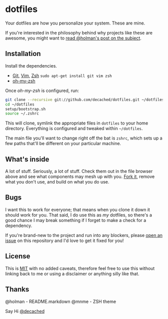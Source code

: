 # dotfiles

Your dotfiles are how you personalize your system. These are mine.

If you're interested in the philosophy behind why projects like these are
awesome, you might want to [read @holman's post on the
subject](http://zachholman.com/2010/08/dotfiles-are-meant-to-be-forked/).

## Installation

Install the dependencies.

- [Git](http://git-scm.com), [Vim](http://www.vim.org), [Zsh](http://www.zsh.org) `sudo apt-get install git vim zsh`
- [oh-my-zsh](https://github.com/robbyrussell/oh-my-zsh)

Once *oh-my-zsh* is configured, run:

```bash
git clone --recursive git://github.com/decached/dotfiles.git ~/dotfiles
cd ~/dotfiles
setup/bootstrap.sh
source ~/.zshrc
```

This will clone, symlink the appropriate files in `dotfiles` to your home directory.
Everything is configured and tweaked within `~/dotfiles`.

The main file you'll want to change right off the bat is `zshrc`,
which sets up a few paths that'll be different on your particular machine.

## What's inside

A lot of stuff. Seriously, a lot of stuff. Check them out in the file browser
above and see what components may mesh up with you.
[Fork it](https://github.com/decached/dotfiles/fork), remove what you don't
use, and build on what you do use.

## Bugs

I want this to work for everyone; that means when you clone it down it should
work for you. That
said, I do use this as *my* dotfiles, so there's a good chance I may break
something if I forget to make a check for a dependency.

If you're brand-new to the project and run into any blockers, please
[open an issue](https://github.com/decached/dotfiles/issues) on this repository
and I'd love to get it fixed for you!

## License
This is [MIT](http://decached.mit-license.org) with no added caveats, therefore feel free to use this
without linking back to me or using a disclaimer or anything silly like that.

## Thanks
@holman - README.markdown
@mnme - ZSH theme

Say Hi [@decached](https://twitter.com/decached)
